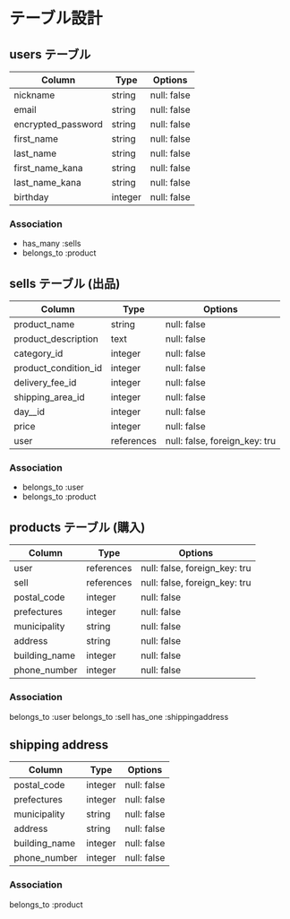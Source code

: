 # テーブル設計

## users テーブル

| Column                | Type   | Options     |
| --------              | ------ | ----------- |
| nickname              | string | null: false |
| email                 | string | null: false |
| encrypted_password    | string | null: false |
| first_name            | string | null: false |
| last_name             | string | null: false |
| first_name_kana       | string | null: false |
| last_name_kana        | string | null: false |
| birthday              | integer| null: false |

### Association
- has_many :sells
- belongs_to :product

## sells テーブル (出品)

| Column                | Type   | Options     |
| --------              | ------ | ----------- |
| product_name          | string | null: false |
| product_description   | text   | null: false |
| category_id           | integer| null: false |
| product_condition_id  | integer| null: false |
| delivery_fee_id       | integer| null: false |
| shipping_area_id      | integer| null: false |
| day__id               | integer| null: false |
| price                 | integer| null: false |
| user                  | references| null: false, foreign_key: tru |

### Association
- belongs_to :user
- belongs_to :product

## products テーブル (購入)

| Column                | Type      | Options     |
| --------              | ------    | ----------- |
| user                  | references| null: false, foreign_key: tru |
| sell                  | references| null: false, foreign_key: tru |
| postal_code           | integer   | null: false |
| prefectures           | integer   | null: false |
| municipality          | string    | null: false |
| address               | string    | null: false |
| building_name         | integer   | null: false |
| phone_number          | integer   | null: false |

### Association
belongs_to :user
belongs_to :sell
has_one :shippingaddress

## shipping address

| Column                | Type   | Options     |
| --------              | ------ | ----------- |
| postal_code           | integer   | null: false |
| prefectures           | integer   | null: false |
| municipality          | string    | null: false |
| address               | string    | null: false |
| building_name         | integer   | null: false |
| phone_number          | integer   | null: false |

### Association
belongs_to :product